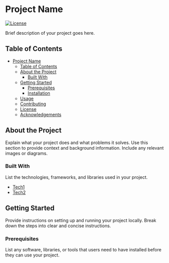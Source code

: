 # Project Name

[![License](https://img.shields.io/badge/license-MIT-blue.svg)](LICENSE)

Brief description of your project goes here.

## Table of Contents

- [Project Name](#project-name)
  - [Table of Contents](#table-of-contents)
  - [About the Project](#about-the-project)
    - [Built With](#built-with)
  - [Getting Started](#getting-started)
    - [Prerequisites](#prerequisites)
    - [Installation](#installation)
  - [Usage](#usage)
  - [Contributing](#contributing)
  - [License](#license)
  - [Acknowledgements](#acknowledgements)

## About the Project

Explain what your project does and what problems it solves. Use this section to provide context and background information. Include any relevant images or diagrams.

### Built With

List the technologies, frameworks, and libraries used in your project.

- [Tech1](https://example.com)
- [Tech2](https://example.com)

## Getting Started

Provide instructions on setting up and running your project locally. Break down the steps into clear and concise instructions.

### Prerequisites

List any software, libraries, or tools that users need to have installed before they can use your project.

